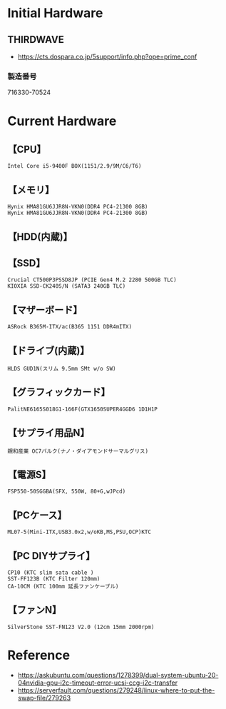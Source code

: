 # Initial Hardware
## THIRDWAVE
- https://cts.dospara.co.jp/5support/info.php?ope=prime_conf
### 製造番号
716330-70524

# Current Hardware
## 【CPU】
    Intel Core i5-9400F BOX(1151/2.9/9M/C6/T6)

## 【メモリ】
    Hynix HMA81GU6JJR8N-VKN0(DDR4 PC4-21300 8GB)
    Hynix HMA81GU6JJR8N-VKN0(DDR4 PC4-21300 8GB)

## 【HDD(内蔵)】

## 【SSD】
    Crucial CT500P3PSSD8JP (PCIE Gen4 M.2 2280 500GB TLC)
    KIOXIA SSD-CK240S/N (SATA3 240GB TLC)

## 【マザーボード】
    ASRock B365M-ITX/ac(B365 1151 DDR4mITX)

## 【ドライブ(内蔵)】
    HLDS GUD1N(スリム 9.5mm SMt w/o SW)

## 【グラフィックカード】
    PalitNE6165S018G1-166F(GTX1650SUPER4GGD6 1D1H1P

## 【サプライ用品N】
    親和産業 OC7バルク(ナノ・ダイアモンドサーマルグリス)

## 【電源S】
    FSP550-50SGGBA(SFX, 550W, 80+G,wJPcd)

## 【PCケース】
    ML07-5(Mini-ITX,USB3.0x2,w/oKB,MS,PSU,OCP)KTC

## 【PC DIYサプライ】
    CP10 (KTC slim sata cable )
    SST-FF123B (KTC Filter 120mm)
    CA-10CM (KTC 100mm 延長ファンケーブル)

## 【ファンN】
    SilverStone SST-FN123 V2.0 (12cm 15mm 2000rpm)

# Reference
- https://askubuntu.com/questions/1278399/dual-system-ubuntu-20-04nvidia-gpu-i2c-timeout-error-ucsi-ccg-i2c-transfer
- https://serverfault.com/questions/279248/linux-where-to-put-the-swap-file/279263
